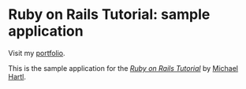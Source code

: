 # Ruby on Rails Tutorial: sample application

Visit my
[portfolio](http://mathieulajoinie.fr).

This is the sample application for
the [*Ruby on Rails Tutorial*](http://railstutorial.org/)
by [Michael Hartl](http://michaelhartl.com/).